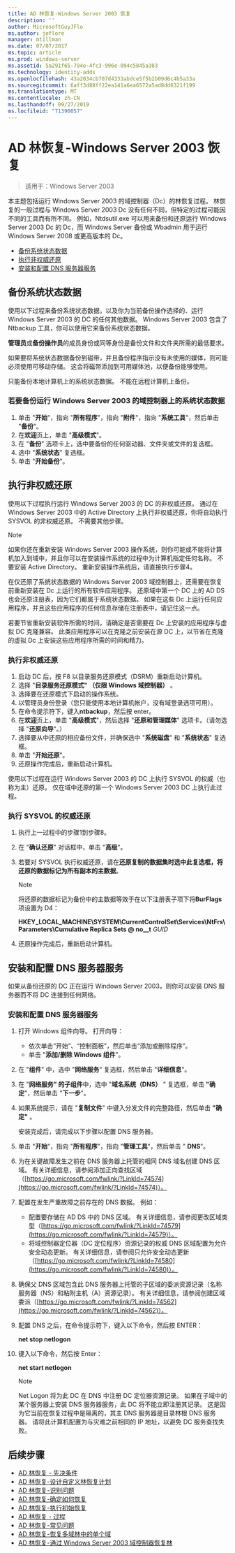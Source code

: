 ```yaml
---
title: AD 林恢复-Windows Server 2003 恢复
description: ''
author: MicrosoftGuyJFlo
ms.author: joflore
manager: mtillman
ms.date: 07/07/2017
ms.topic: article
ms.prod: windows-server
ms.assetid: 5a291f65-794e-4fc3-996e-094c5845a383
ms.technology: identity-adds
ms.openlocfilehash: 43a2034cb707d4333abdce5f5b2b09d6c4b5a33a
ms.sourcegitcommit: 6aff3d88ff22ea141a6ea6572a5ad8dd6321f199
ms.translationtype: MT
ms.contentlocale: zh-CN
ms.lasthandoff: 09/27/2019
ms.locfileid: "71390057"
---
```

# <a name="ad-forest-recovery---windows-server-2003-recovery"></a>AD 林恢复-Windows Server 2003 恢复

>适用于：Windows Server 2003

本主题包括运行 Windows Server 2003 的域控制器（Dc）的林恢复过程。 林恢复的一般过程与 Windows Server 2003 Dc 没有任何不同，但特定的过程可能因不同的工具而有所不同。 例如，Ntdsutil.exe 可以用来备份和还原运行 Windows Server 2003 Dc 的 Dc，而 Windows Server 备份或 Wbadmin 用于运行 Windows Server 2008 或更高版本的 Dc。  
  
- [备份系统状态数据](#backing-up-the-system-state-data)  
- [执行非权威还原](#performing-a-nonauthoritative-restore)  
- [安装和配置 DNS 服务器服务](#install-and-configure-the-dns-server-service)

## <a name="backing-up-the-system-state-data"></a>备份系统状态数据
使用以下过程来备份系统状态数据，以及你为当前备份操作选择的、运行 Windows Server 2003 的 DC 的任何其他数据。 Windows Server 2003 包含了 Ntbackup 工具，你可以使用它来备份系统状态数据。  
  
**管理员**或**备份操作员**的成员身份或同等身份是备份文件和文件夹所需的最低要求。   
  
如果要将系统状态数据备份到磁带，并且备份程序指示没有未使用的媒体，则可能必须使用可移动存储。 这会将磁带添加到可用媒体池，以便备份能够使用。  
  
只能备份本地计算机上的系统状态数据。 不能在远程计算机上备份。  
  
### <a name="to-back-up-the-system-state-data-on-a-domain-controller-that-runs-windows-server-2003"></a>若要备份运行 Windows Server 2003 的域控制器上的系统状态数据  
  
1. 单击 "**开始**"，指向 "**所有程序**"，指向 "**附件**"，指向 "**系统工具**"，然后单击 "**备份**"。  
2. 在**欢迎**页上，单击 "**高级模式**"。  
3. 在 "**备份**" 选项卡上，选中要备份的任何驱动器、文件夹或文件的复选框。  
4. 选中 "**系统状态**" 复选框。  
5. 单击 "**开始备份**"。  
  
## <a name="performing-a-nonauthoritative-restore"></a>执行非权威还原  

使用以下过程执行运行 Windows Server 2003 的 DC 的非权威还原。 通过在 Windows Server 2003 中的 Active Directory 上执行非权威还原，你将自动执行 SYSVOL 的非权威还原。 不需要其他步骤。  
  
> [!NOTE]
> 如果你还在重新安装 Windows Server 2003 操作系统，则你可能或不能将计算机加入到域中，并且你可以在安装操作系统的过程中为计算机指定任何名称。 不要安装 Active Directory。 重新安装操作系统后，请直接执行步骤4。  
  
在仅还原了系统状态数据的 Windows Server 2003 域控制器上，还需要在恢复前重新安装在 Dc 上运行的所有软件应用程序。 还原域中第一个 DC 上的 AD DS 也会还原注册表，因为它们都属于系统状态数据。 如果在这些 Dc 上运行任何应用程序，并且这些应用程序的任何信息存储在注册表中，请记住这一点。  
  
若要节省重新安装软件所需的时间，请确定是否需要在 Dc 上安装的应用程序与虚拟 DC 克隆兼容。 此类应用程序可以在克隆之前安装在源 DC 上，以节省在克隆的虚拟 Dc 上安装这些应用程序所需的时间和精力。  
  
### <a name="to-perform-a-nonauthoritative-restore"></a>执行非权威还原
  
1. 启动 DC 后，按 F8 以目录服务还原模式（DSRM）重新启动计算机。  
2. 选择 "**目录服务还原模式" （仅限 Windows 域控制器）** 。  
3. 选择要在还原模式下启动的操作系统。  
4. 以管理员身份登录（您只能使用本地计算机帐户，没有域登录选项可用）。  
5. 在命令提示符下，键入**ntbackup**，然后按 enter。  
6. 在**欢迎**页上，单击 "**高级模式**"，然后选择 "**还原和管理媒体**" 选项卡。（请勿选择 "**还原向导**"。）  
7. 选择要从中还原的相应备份文件，并确保选中 "**系统磁盘**" 和 "**系统状态**" 复选框。  
8. 单击 "**开始还原**"。  
9. 还原操作完成后，重新启动计算机。  
  
使用以下过程在运行 Windows Server 2003 的 DC 上执行 SYSVOL 的权威（也称为主）还原。 仅在域中还原的第一个 Windows Server 2003 DC 上执行此过程。  
  
### <a name="to-perform-an-authoritative-restore-of-sysvol"></a>执行 SYSVOL 的权威还原  
  
1. 执行上一过程中的步骤1到步骤8。  
2. 在 "**确认还原**" 对话框中，单击 "**高级**"。  
3. 若要对 SYSVOL 执行权威还原，请在**还原复制的数据集时选中此复选框，将还原的数据标记为所有副本的主数据**。  

   > [!NOTE]
   > 将还原的数据标记为备份中的主数据等效于在以下注册表子项下将**BurFlags**项设置为 D4：  
   >   
   > **HKEY_LOCAL_MACHINE\SYSTEM\CurrentControlSet\Services\NtFrs\Parameters\Cumulative Replica Sets @ no__t** *GUID*  

4. 还原操作完成后，重新启动计算机。  
  
## <a name="install-and-configure-the-dns-server-service"></a>安装和配置 DNS 服务器服务

如果从备份还原的 DC 正在运行 Windows Server 2003，则你可以安装 DNS 服务器而不将 DC 连接到任何网络。  
  
### <a name="to-install-and-configure-the-dns-server-service"></a>安装和配置 DNS 服务器服务  
  
1. 打开 Windows 组件向导。 打开向导：  

   - 依次单击“开始”、“控制面板”，然后单击“添加或删除程序”。  
   - 单击 "**添加/删除 Windows 组件**"。  

2. 在 "**组件**" 中，选中 "**网络服务**" 复选框，然后单击 "**详细信息**"。  
3. 在 "**网络服务" 的子组件**中，选中 "**域名系统（DNS）** " 复选框，单击 **"确定**"，然后单击 "**下一步**"。  
4. 如果系统提示，请在 "**复制文件**" 中键入分发文件的完整路径，然后单击 **"确定"** 。  

   安装完成后，请完成以下步骤以配置 DNS 服务器。  

5. 单击 "**开始**"，指向 "**所有程序**"，指向 "**管理工具**"，然后单击 " **DNS**"。  
6. 为在关键故障发生之前在 DNS 服务器上托管的相同 DNS 域名创建 DNS 区域。 有关详细信息，请参阅添加正向查找区域（[https://go.microsoft.com/fwlink/?LinkId=74574](https://go.microsoft.com/fwlink/?LinkId=74574)）。  
7. 配置在发生严重故障之前存在的 DNS 数据。 例如：  

   - 配置要存储在 AD DS 中的 DNS 区域。 有关详细信息，请参阅更改区域类型（[https://go.microsoft.com/fwlink/?LinkId=74579](https://go.microsoft.com/fwlink/?LinkId=74579)）。  
   - 将域控制器定位器（DC 定位程序）资源记录的权威 DNS 区域配置为允许安全动态更新。 有关详细信息，请参阅只允许安全动态更新（[https://go.microsoft.com/fwlink/?LinkId=74580](https://go.microsoft.com/fwlink/?LinkId=74580)）。  

8. 确保父 DNS 区域包含此 DNS 服务器上托管的子区域的委派资源记录（名称服务器（NS）和粘附主机（A）资源记录）。 有关详细信息，请参阅创建区域委派（[https://go.microsoft.com/fwlink/?LinkId=74562](https://go.microsoft.com/fwlink/?LinkId=74562)）。  
9. 配置 DNS 之后，在命令提示符下，键入以下命令，然后按 ENTER：  

   **net stop netlogon**

10. 键入以下命令，然后按 Enter：  

    **net start netlogon**

    > [!NOTE]
    > Net Logon 将为此 DC 在 DNS 中注册 DC 定位器资源记录。 如果在子域中的某个服务器上安装 DNS 服务器服务，此 DC 将不能立即注册其记录。 这是因为它当前在恢复过程中是隔离的，其主 DNS 服务器是目录林根 DNS 服务器。 请将此计算机配置为与灾难之前相同的 IP 地址，以避免 DC 服务查找失败。

## <a name="next-steps"></a>后续步骤

- [AD 林恢复 - 先决条件](AD-Forest-Recovery-Prerequisties.md)  
- [AD 林恢复-设计自定义林恢复计划](AD-Forest-Recovery-Devising-a-Plan.md)  
- [AD 林恢复-识别问题](AD-Forest-Recovery-Identify-the-Problem.md)
- [AD 林恢复-确定如何恢复](AD-Forest-Recovery-Determine-how-to-Recover.md)
- [AD 林恢复-执行初始恢复](AD-Forest-Recovery-Perform-initial-recovery.md)  
- [AD 林恢复 - 过程](AD-Forest-Recovery-Procedures.md)  
- [AD 林恢复-常见问题](AD-Forest-Recovery-FAQ.md)  
- [AD 林恢复-恢复多域林中的单个域](AD-Forest-Recovery-Single-Domain-in-Multidomain-Recovery.md)  
- [AD 林恢复-通过 Windows Server 2003 域控制器恢复林](AD-Forest-Recovery-Windows-Server-2003.md) 
